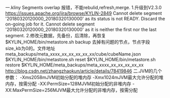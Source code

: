 一.kliny Segments overlap 报错，不能rebulid,refresh,merge.
1.升级到V2.3.0 https://issues.apache.org/jira/browse/KYLIN-2849
Cannot delete segment '20180320120000_20180320130000' as its status is not READY. Discard the on-going job for it.
Cannot delete segment '20180320120000_20180320130000' as it is neither the first nor the last segment.
2.修改元数据，先备份，后清除，再恢复
$KYLIN_HOME/bin/metastore.sh backup 
去掉有问题的节点，节点字段size_kb为0的。文件地址meta_backups/meta_xxxx_xx_xx_xx_xx_xx/cube/cubeName.json
$KYLIN_HOME/bin/metastore.sh reset
$KYLIN_HOME/bin/metastore.sh restore $KYLIN_HOME/meta_backups/meta_xxxx_xx_xx_xx_xx_xx
http://blog.csdn.net/zhangzhaokun/article/details/78419846
二.JVM的几个参数：
-Xms2058mJVM初始分配的堆内存
-Xmx1024mJVM最大允许分配的堆内存，按需分配
-XX:PermSize=128MJVM初始分配的非堆内存
-XX:MaxPermSize=256MJVM最大允许分配的非堆内存，按需分配